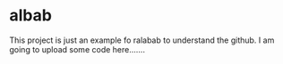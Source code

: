 # albab

This project is just an example fo ralabab to understand the github.
I am going to upload some code here.......
